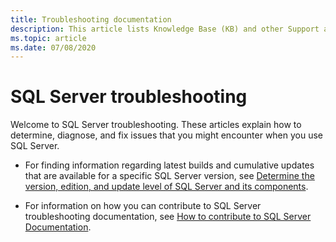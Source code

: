 ```yaml
---
title: Troubleshooting documentation
description: This article lists Knowledge Base (KB) and other Support articles for SQL Server.
ms.topic: article
ms.date: 07/08/2020
---
```

# SQL Server troubleshooting

Welcome to SQL Server troubleshooting. These articles explain how to determine, diagnose, and fix issues that you might encounter when you use SQL Server.

- For finding information regarding latest builds and cumulative updates that are available for a specific SQL Server version, see [Determine the version, edition, and update level of SQL Server and its components](/troubleshoot/sql/general/determine-version-edition-update-level).

- For information on how you can contribute to SQL Server troubleshooting documentation, see [How to contribute to SQL Server Documentation](/sql/sql-server/sql-server-docs-contribute).
